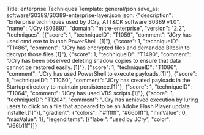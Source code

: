 Title: enterprise Techniques
Template: general/json
save_as: software/S0389/S0389-enterprise-layer.json
json: {"description": "Enterprise techniques used by JCry, ATT&CK software S0389 v1.0", "name": "JCry (S0389)", "domain": "mitre-enterprise", "version": "2.2", "techniques": [{"score": 1, "techniqueID": "T1059", "comment": "JCry has used cmd.exe to launch PowerShell. [1]"}, {"score": 1, "techniqueID": "T1486", "comment": "JCry has encrypted files and demanded Bitcoin to decrypt those files.[1]"}, {"score": 1, "techniqueID": "T1490", "comment": "JCry has been observed deleting shadow copies to ensure that data cannot be restored easily. [1]"}, {"score": 1, "techniqueID": "T1086", "comment": "JCry has used PowerShell to execute payloads.[1]"}, {"score": 1, "techniqueID": "T1060", "comment": "JCry has created payloads in the Startup directory to maintain persistence.[1]"}, {"score": 1, "techniqueID": "T1064", "comment": "JCry has used VBS scripts.[1]"}, {"score": 1, "techniqueID": "T1204", "comment": "JCry has achieved execution by luring users to click on a file that appeared to be an Adobe Flash Player update installer.[1]"}], "gradient": {"colors": ["#ffffff", "#66b1ff"], "minValue": 0, "maxValue": 1}, "legendItems": [{"label": "used by JCry", "color": "#66b1ff"}]}